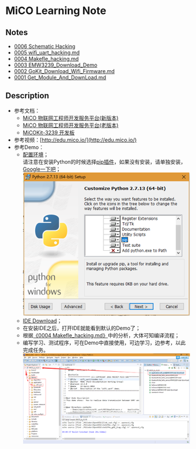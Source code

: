 # MiCO Learning Note

## Notes

* [0006 Schematic Hacking](Schematic/README.md)
* [0005 wifi_uart_hacking.md](wifi_uart/wifi_uart_hacking.md)
* [0004 Makefle_hacking.md](Makefle_hacking.md)
* [0003 EMW3239_Download_Demo](EMW3239_Download_Demo.md)
* [0002 GoKit_Download_Wifi_Firmware.md](GoKit_Download_Wifi_Firmware.md)
* [0001 Get_Module_And_DownLoad.md](Get_Module_And_DownLoad.md)

## Description

* 参考文档：
  * [MiCO 物联网工程师开发服务平台(新版本)](http://developer.mico.io/)
  * [MiCO 物联网工程师开发服务平台(老版本)](http://developer.mico.io/docs/5)
  * [MiCOKit-3239 开发板](http://developer.mico.io/docs/38)
* 参考视频：[http://edu.mico.io/](http://edu.mico.io/)
* 参考Demo：
  * [配置环境](http://developer.mico.io/handbooks/8)；  
    请注意在安装Python的时候选择[pip插件](https://pypi.python.org/pypi/pip#downloads)，如果没有安装，请单独安装，[Google一下吧](http://bfy.tw/CymH)；
      ![Python_pip_Choose.png](image/Python_pip_Choose.png)
  * [IDE Download](http://developer.mico.io/handbooks/9)；
  * 在安装IDE之后，打开IDE就能看到默认的Demo了；
  * 根据[《0004 Makefle_hacking.md》](Makefle_hacking.md)中的分析，大体可知编译流程；
  * 编写学习、测试程序，可在Demo中直接使用，可边学习，边参考，以此完成任务。  
    ![MiCO_SDK_IDE.png](image/MiCO_SDK_IDE.png)
